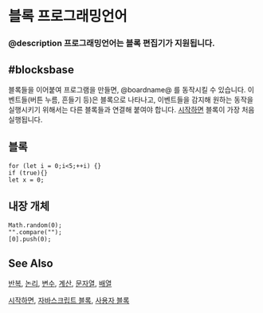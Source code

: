 # 블록 프로그래밍언어

### @description 프로그래밍언어는 블록 편집기가 지원됩니다.

## #blocksbase

블록들을 이어붙여 프로그램을 만들면, @boardname@ 를 동작시킬 수 있습니다. 이벤트들(버튼 누름, 흔들기 등)은 블록으로 나타나고, 이벤트들을 감지해 원하는 동작을 실행시키기 위해서는 다른 블록들과 연결해 붙여야 합니다. [시작하면](/blocks/on-start) 블록이 가장 처음 실행됩니다.

## 블록

```namespaces
for (let i = 0;i<5;++i) {}
if (true){}
let x = 0;
```

## 내장 개체

```namespaces
Math.random(0);
"".compare("");
[0].push(0);
```

## See Also

[반복](/blocks/loops), [논리](/blocks/logic), [변수](/blocks/variables), [계산](/reference/math), [문자열](/reference/text), [배열](/reference/arrays)

[시작하면](/blocks/on-start), [자바스크립트 블록](/blocks/javascript-blocks), [사용자 블록](blocks/custom)